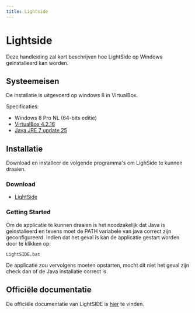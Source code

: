 ```yaml
---
title: Lightside
---
```

# Lightside
Deze handleiding zal kort beschrijven hoe LightSide op Windows geïnstalleerd kan worden.

## Systeemeisen
De installatie is uitgevoerd op windows 8 in VirtualBox.

Specificaties:

* Windows 8 Pro NL (64-bits editie)
* [VirtualBox 4.2.16](virtualbox.html)
* [Java JRE 7 update 25](java.html)


## Installatie
Download en installeer de volgende programma's om LighSide te kunnen draaien.

### Download
* [LightSide](http://ankara.lti.cs.cmu.edu/side/download.html)

### Getting Started
Om de applicatie te kunnen draaien is het noodzakelijk dat Java is geinstalleerd en tevens moet de PATH variabele van java correct zijn geconfigureerd. Indien dat het geval is kan de applicatie gestart worden door te klikken op:

```
LightSIDE.bat
```
De applicatie zou vervolgens moeten opstarten, mocht dit niet het geval zijn check dan of de Java installatie correct is.

## Officiële documentatie
De officiële documentatie van LightSIDE is [hier](http://lightsidelabs.com/) te vinden.